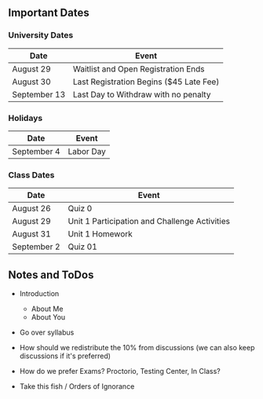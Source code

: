 ## Important Dates

### University Dates
| Date | Event |
| --- | --- |
| August 29 | Waitlist and Open Registration Ends |
| August 30 | Last Registration Begins ($45 Late Fee) |
| September 13 | Last Day to Withdraw with no penalty |

### Holidays
| Date | Event |
| --- | --- |
| September 4 | Labor Day |

### Class Dates
| Date | Event |
| --- | --- |
| August 26 | Quiz 0 |
| August 29 | Unit 1 Participation and Challenge Activities |
| August 31 | Unit 1 Homework |
| September 2 | Quiz 01 |

## Notes and ToDos

- Introduction
	- About Me
	- About You

- Go over syllabus
- How should we redistribute the 10% from discussions (we can also keep discussions if it's preferred)
- How do we prefer Exams? Proctorio, Testing Center, In Class?
- Take this fish / Orders of Ignorance